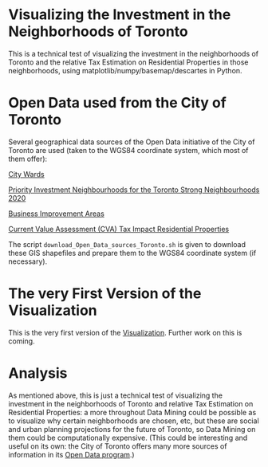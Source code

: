 # Visualizing the Investment in the Neighborhoods of Toronto

This is a technical test of visualizing the investment in the neighborhoods
of Toronto and the relative Tax Estimation on Residential Properties in
those neighborhoods, using matplotlib/numpy/basemap/descartes in Python.

# Open Data used from the City of Toronto

Several geographical data sources of the Open Data initiative of the City
of Toronto are used (taken to the WGS84 coordinate system, which most of
them offer):

[City Wards](http://www1.toronto.ca/wps/portal/contentonly?vgnextoid=b1533f0aacaaa210VgnVCM1000006cd60f89RCRD)

[Priority Investment Neighbourhoods for the Toronto Strong Neighbourhoods 2020](http://www1.toronto.ca/wps/portal/contentonly?vgnextoid=ac0389fe9c18b210VgnVCM1000003dd60f89RCRD)

[Business Improvement Areas](http://www1.toronto.ca/wps/portal/contentonly?vgnextoid=8c5d5f9cd70bb210VgnVCM1000003dd60f89RCRD)

[Current Value Assessment (CVA) Tax Impact Residential Properties](http://www1.toronto.ca/wps/portal/contentonly?vgnextoid=b40a57200ff2f210VgnVCM1000003dd60f89RCRD)

The script `download_Open_Data_sources_Toronto.sh` is given to download
these GIS shapefiles and prepare them to the WGS84 coordinate system (if
necessary).

# The very First Version of the Visualization

This is the very first version of the
[Visualization](TO_developm_neighborhoods.png). Further work on this is
coming.

# Analysis

As mentioned above, this is just a technical test of visualizing the
investment in the neighborhoods of Toronto and relative Tax Estimation
on Residential Properties: a more throughout Data Mining could be
possible as to visualize why certain neighborhoods are chosen, etc,
but these are social and urban planning projections for the future of
Toronto, so Data Mining on them could be computationally expensive.
(This could be interesting and useful on its own: the City of Toronto
offers many more sources of information in its
[Open Data program](http://www.toronto.ca/open).)

